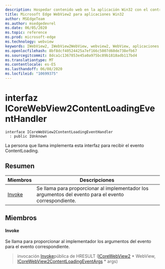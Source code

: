 ```yaml
---
description: Hospedar contenido web en la aplicación Win32 con el control Microsoft Edge WebView2
title: Microsoft Edge WebView2 para aplicaciones Win32
author: MSEdgeTeam
ms.author: msedgedevrel
ms.date: 06/05/2020
ms.topic: reference
ms.prod: microsoft-edge
ms.technology: webview
keywords: IWebView2, IWebView2WebView, webview2, WebView, aplicaciones Win32, Win32, Edge, ICoreWebView2, ICoreWebView2Controller, control de explorador, HTML Edge
ms.openlocfilehash: 8bf8dcf40524425a7ef166c5007d60de738efb67
ms.sourcegitcommit: 8dca1c1367853e45a0a975bc89b1818adb117bd4
ms.translationtype: MT
ms.contentlocale: es-ES
ms.lasthandoff: 06/08/2020
ms.locfileid: "10699375"
---
```

# interfaz ICoreWebView2ContentLoadingEventHandler 

```
interface ICoreWebView2ContentLoadingEventHandler
  : public IUnknown
```

La persona que llama implementa esta interfaz para recibir el evento ContentLoading.

## Resumen

 Miembros                        | Descripciones
--------------------------------|---------------------------------------------
[Invoke](#invoke) | Se llama para proporcionar al implementador los argumentos del evento para el evento correspondiente.

## Miembros

#### Invoke 

Se llama para proporcionar al implementador los argumentos del evento para el evento correspondiente.

> invocación [Invoke](#invoke)pública de HRESULT ([ICoreWebView2](icorewebview2.md) * WebView, [ICoreWebView2ContentLoadingEventArgs](icorewebview2contentloadingeventargs.md) * args)

